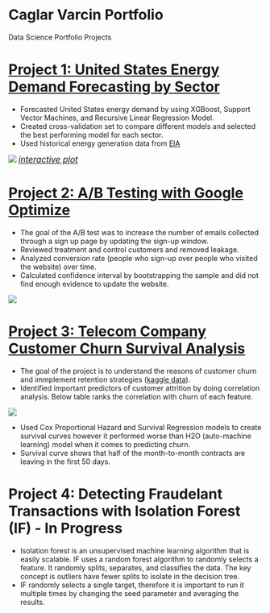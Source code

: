 # Caglar Varcin Portfolio
Data Science Portfolio Projects

# [Project 1: United States Energy Demand Forecasting by Sector](https://github.com/Varcin/Business-Problems/tree/master/054_energy_forecast_xgboost)
* Forecasted United States energy demand by using XGBoost, Support Vector Machines, and Recursive Linear Regression Model. 
* Created cross-validation set to compare different models and selected the best performing model for each sector.  
* Used historical energy generation data from [EIA](https://www.eia.gov/electricity/data/browser/)

![](https://varcin.github.io/Portfolio/images/energy_forecast.png)
<span style="font-size:1.2em;">*[interactive plot](https://varcin.github.io/Portfolio/images/energy_forecast.html)*</span>

# [Project 2: A/B Testing with Google Optimize](https://github.com/Varcin/Business-Problems/tree/master/024_ab_testing_for_website_optimization)
* The goal of the A/B test was to increase the number of emails collected through a sign up page by updating the sign-up window. 
* Reviewed treatment and control customers and removed leakage.
* Analyzed conversion rate (people who sign-up over people who visited the website) over time. 
* Calculated confidence interval by bootstrapping the sample and did not find enough evidence to update the website. 

![](https://varcin.github.io/Portfolio/images/ab_test_conversion_bootstrap.png)

# [Project 3: Telecom Company Customer Churn Survival Analysis](https://github.com/Varcin/Business-Problems/tree/master/014_customer_churn_survival_h2o)
* The goal of the project is to understand the reasons of customer churn and immplement retention strategies ([kaggle data](https://www.kaggle.com/datasets/blastchar/telco-customer-churn)). 
* Identified important predictors of customer attrition by doing correlation analysis. Below table ranks the correlation with churn of each feature. 
<!--- <img src="https://varcin.github.io/Portfolio/images/corr_funel_1.png" width="600"> --->

![](https://varcin.github.io/Portfolio/images/corr_funel_1.png)

* Used Cox Proportional Hazard and Survival Regression models to create survival curves however it performed worse than H2O (auto-machine learning) model when it comes to predicting churn. 
* Survival curve shows that half of the month-to-month contracts are leaving in the first 50 days. 

# Project 4: Detecting Fraudelant Transactions with Isolation Forest (IF) - In Progress
* Isolation forest is an unsupervised machine learning algorithm that is easily scalable. IF uses a random forest algorithm to randomly selects a feature. It randomly splits, separates, and classifies the data. The key concept is outliers have fewer splits to isolate in the decision tree. 
* IF randomly selects a single target, therefore it is important to run it multiple times by changing the seed parameter and averaging the results. 
